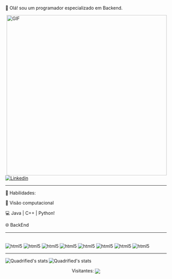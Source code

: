 
👋 Olá! sou um programador especializado em Backend.

<img align="right" alt="GIF" src="https://github.com/viniimiguel/viniimiguel/assets/144070822/9b13b431-e075-4b56-bf1d-c84328f02add" width="500"/>


[![Linkedin](https://img.shields.io/badge/LinkedIn-0077B5?style=for-the-badge&logo=linkedin&logoColor=white)](https://www.linkedin.com/feed/?trk=homepage-basic_sign-in-submit)
<hr>

🚀 Habilidades:




🤖 Visão computacional

💻 Java | C++ | Python!

🌐 BackEnd

<hr>

<div style="display: inline_block"><br/>
    <img align="center" alt="html5" src="https://img.shields.io/badge/C-00599C?style=for-the-badge&logo=c&logoColor=white"/>
    <img align="center" alt="html5" src="https://img.shields.io/badge/C%2B%2B-00599C?style=for-the-badge&logo=c%2B%2B&logoColor=white"/>
    <img align="center" alt="html5" src="https://img.shields.io/badge/Python-14354C?style=for-the-badge&logo=python&logoColor=white"/>
    <img align="center" alt="html5" src="https://img.shields.io/badge/-selenium-%43B02A?style=for-the-badge&logo=selenium&logoColor=white"/>
    <img align="center" alt="html5" src="https://img.shields.io/badge/HTML5-E34F26?style=for-the-badge&logo=html5&logoColor=white"/>
    <img align="center" alt="html5" src="https://img.shields.io/badge/CSS3-1572B6?style=for-the-badge&logo=css3&logoColor=white"/>
    <img align="center" alt="html5" src="https://img.shields.io/badge/JavaScript-F7DF1E?style=for-the-badge&logo=javascript&logoColor=black"/>
    <img align="center" alt="html5" src="https://img.shields.io/badge/Java-007396?style=for-the-badge&logo=java&logoColor=white"/>
</div>

<hr>


<img align="left" src="https://github-readme-stats.anuraghazra1.vercel.app/api?username=viniimiguel&show_icons=true&include_all_commits=true&theme=tokyonight" alt="Quadrified's stats" />

<img align="rigth" src="https://github-readme-stats.anuraghazra1.vercel.app/api/top-langs/?username=viniimiguel&layout=compact&theme=tokyonight" alt="Quadrified's stats" />
</br> 
<div>
    <p  align="center"> Visitantes: <img align="center" src="https://profile-counter.glitch.me/viniimiguel/count.svg"/> 
</div>

